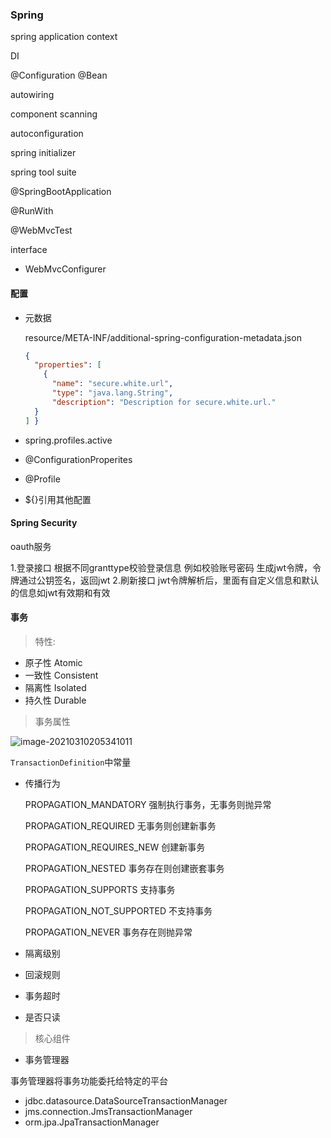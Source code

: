 ### Spring

spring application context

DI

@Configuration @Bean

autowiring

component scanning

autoconfiguration



spring initializer

spring tool suite



@SpringBootApplication

@RunWith

@WebMvcTest



interface  

* WebMvcConfigurer





#### 配置

* 元数据

  resource/META-INF/additional-spring-configuration-metadata.json

  ```json
  {
    "properties": [
      {
        "name": "secure.white.url",
        "type": "java.lang.String",
        "description": "Description for secure.white.url."
    }
  ] }
  ```

  

* spring.profiles.active

* @ConfigurationProperites

* @Profile

* ${}引用其他配置



#### Spring Security

oauth服务 

1.登录接口 
根据不同granttype校验登录信息
	例如校验账号密码
	生成jwt令牌，令牌通过公钥签名，返回jwt
2.刷新接口
	jwt令牌解析后，里面有自定义信息和默认的信息如jwt有效期和有效

####  事务

>  特性:

* 原子性 Atomic
* 一致性 Consistent
* 隔离性 Isolated
* 持久性 Durable 

> 事务属性



![image-20210310205341011](https://gitee.com/zzz_123456/picgo/raw/main/image/image-20210310205341011.png)

`TransactionDefinition`中常量

* 传播行为 

  PROPAGATION_MANDATORY 强制执行事务，无事务则抛异常

  PROPAGATION_REQUIRED 无事务则创建新事务

  PROPAGATION_REQUIRES_NEW 创建新事务

  PROPAGATION_NESTED 事务存在则创建嵌套事务

  PROPAGATION_SUPPORTS 支持事务

  PROPAGATION_NOT_SUPPORTED 不支持事务

  PROPAGATION_NEVER 事务存在则抛异常

  

  

* 隔离级别

* 回滚规则

* 事务超时

* 是否只读

> 核心组件

*  事务管理器

  事务管理器将事务功能委托给特定的平台

  * jdbc.datasource.DataSourceTransactionManager
  * jms.connection.JmsTransactionManager
  * orm.jpa.JpaTransactionManager